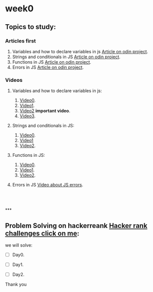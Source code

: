 # week0

## Topics to study:

### Articles first
1. Variables and how to declare variables in js [Article on odin project](https://www.theodinproject.com/lessons/foundations-fundamentals-part-1). 
2. Strings and conditionals in JS [Article on odin project](https://www.theodinproject.com/lessons/foundations-fundamentals-part-2). 
3. Functions in JS [Article on odin project](https://www.theodinproject.com/lessons/foundations-fundamentals-part-3). 
4. Errors in JS [Article on odin project](https://www.theodinproject.com/lessons/foundations-understanding-errors). 

### Videos
1. Variables and how to declare variables in js: 
   1. [Video0](https://www.youtube.com/watch?v=7J545CYg8W4&list=PL-xu4i_QDSxcoDNeh8rx5-pHCCTOg0XsI&index=2).
   2. [Video1](https://www.youtube.com/watch?v=aKKIUIcM6sE&list=PLtFbQRDJ11kFJFzd5UNy5vSnkbR031vG9&index=31). 
   3. [Video2](https://www.youtube.com/watch?v=9t-ap4CJdc8&list=PLtxOBbrOOPH662qi7iHkyH4_TY3wMslp2&index=2) **important video**. 
   4. [Video3](https://www.youtube.com/watch?v=Svl1BjWgWnU&list=PL-xu4i_QDSxcoDNeh8rx5-pHCCTOg0XsI&index=3).
  
2. Strings and conditionals in JS:
   1. [Video0](https://www.youtube.com/watch?v=pyvS0zwYbiM&list=PL-xu4i_QDSxcoDNeh8rx5-pHCCTOg0XsI&index=5). 
   2. [Video1](https://www.youtube.com/watch?v=8QZ8Ogc3lAs&list=PL-xu4i_QDSxcoDNeh8rx5-pHCCTOg0XsI&index=10) 
   3. [Video2](https://www.youtube.com/watch?v=hG-7O-_4rr4&list=PLtFbQRDJ11kFJFzd5UNy5vSnkbR031vG9&index=32). 
  
3. Functions in JS:
   1. [Video0](https://www.youtube.com/watch?v=RtNCotW8I0g&list=PL-xu4i_QDSxcoDNeh8rx5-pHCCTOg0XsI&index=4).
   2. [Video1](https://www.youtube.com/watch?v=96AvyA-okIk&list=PLtFbQRDJ11kFJFzd5UNy5vSnkbR031vG9&index=33). 
   3. [Video2](https://www.youtube.com/watch?v=otQ82Wm9lX8&list=PLtxOBbrOOPH662qi7iHkyH4_TY3wMslp2&index=3). 
   
  
4. Errors in JS [Video about JS errors](https://www.youtube.com/watch?v=O0EHKBi7iXU&list=PL-xu4i_QDSxcoDNeh8rx5-pHCCTOg0XsI&index=6). 

</br>
</br>
</br>
***

## Problem Solving on hackerreank [Hacker rank challenges click on me](https://www.hackerrank.com/domains/tutorials/10-days-of-javascript):
we will solve:
- [ ] Day0.
- [ ] Day1.
- [ ] Day2.


Thank you 
